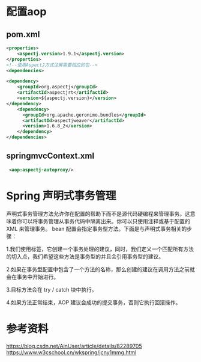 # 配置aop
## pom.xml
````xml
<properties>
    <aspectj.version>1.9.1</aspectj.version>
</properties>
<!--使用AspectJ方式注解需要相应的包-->
<dependencies>

<dependency>
    <groupId>org.aspectj</groupId>
    <artifactId>aspectjrt</artifactId>
    <version>${aspectj.version}</version>
</dependency>
    <dependency>
      <groupId>org.apache.geronimo.bundles</groupId>
      <artifactId>aspectjweaver</artifactId>
      <version>1.6.8_2</version>
    </dependency>
</dependencies>
````
## springmvcContext.xml
````xml
 <aop:aspectj-autoproxy/>   
````
# Spring 声明式事务管理
  声明式事务管理方法允许你在配置的帮助下而不是源代码硬编程来管理事务。这意味着你可以将事务管理从事务代码中隔离出来。你可以只使用注释或基于配置的 XML 来管理事务。 bean 配置会指定事务型方法。下面是与声明式事务相关的步骤：
  
  1.我们使用标签，它创建一个事务处理的建议，同时，我们定义一个匹配所有方法的切入点，我们希望这些方法是事务型的并且会引用事务型的建议。
  
  2.如果在事务型配置中包含了一个方法的名称，那么创建的建议在调用方法之前就会在事务中开始进行。
  
  3.目标方法会在 try / catch 块中执行。
  
  4.如果方法正常结束，AOP 建议会成功的提交事务，否则它执行回滚操作。
# 参考资料
https://blog.csdn.net/AinUser/article/details/82289705
https://www.w3cschool.cn/wkspring/jcny1mmg.html
